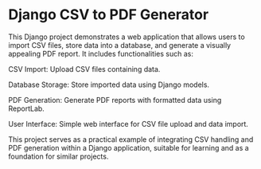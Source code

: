 # Django CSV to PDF Generator

This Django project demonstrates a web application that allows users to import CSV files, store data into a database, and generate a visually appealing PDF report. It includes functionalities such as:

CSV Import: Upload CSV files containing data.

Database Storage: Store imported data using Django models.

PDF Generation: Generate PDF reports with formatted data using ReportLab.

User Interface: Simple web interface for CSV file upload and data import.

This project serves as a practical example of integrating CSV handling and PDF generation within a Django application, suitable for learning and as a foundation for similar projects.
